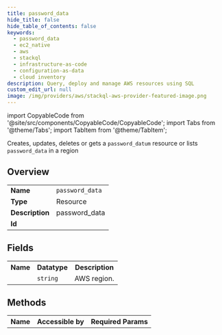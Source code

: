 ```yaml
---
title: password_data
hide_title: false
hide_table_of_contents: false
keywords:
  - password_data
  - ec2_native
  - aws
  - stackql
  - infrastructure-as-code
  - configuration-as-data
  - cloud inventory
description: Query, deploy and manage AWS resources using SQL
custom_edit_url: null
image: /img/providers/aws/stackql-aws-provider-featured-image.png
---
```


import CopyableCode from '@site/src/components/CopyableCode/CopyableCode';
import Tabs from '@theme/Tabs';
import TabItem from '@theme/TabItem';

Creates, updates, deletes or gets a <code>password_datum</code> resource or lists <code>password_data</code> in a region

## Overview
<table><tbody>
<tr><td><b>Name</b></td><td><code>password_data</code></td></tr>
<tr><td><b>Type</b></td><td>Resource</td></tr>
<tr><td><b>Description</b></td><td>password_data</td></tr>
<tr><td><b>Id</b></td><td><CopyableCode code="aws.ec2_native.password_data" /></td></tr>
</tbody></table>

## Fields
<table><tbody><tr><th>Name</th><th>Datatype</th><th>Description</th></tr><tr><td><CopyableCode code="region" /></td><td><code>string</code></td><td>AWS region.</td></tr>
</tbody></table>

## Methods

<table><tbody>
  <tr>
    <th>Name</th>
    <th>Accessible by</th>
    <th>Required Params</th>
  </tr>
</tbody></table>






